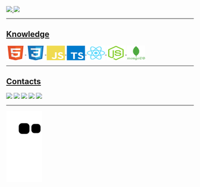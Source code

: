 <div id = "statistic" >
  <a href="https://github.com/MrWerton">
  <img height="150em" src="https://github-readme-stats.vercel.app/api?username=MrWerton&show_icons=true&include_all_commits=true&count_private=true&bg_color=0d1017&title_color=0613d1&icon_color=777&text_color=0613d1&border_color=03009c"/>
  <img height="150em" width:"50em" src="https://github-readme-stats.vercel.app/api/top-langs/?username=MrWerton&layout=compact&langs_count=7&bg_color=0d1017&title_color=0613d1&icon_color=777&text_color=0613d1&border_color=03009c"/>
</div><hr>
 <div id="Knowledge">
     <h2>Knowledge</h2>
     <img align="center" alt="Learned-HTML" height="40" width="50" 
           src="https://raw.githubusercontent.com/devicons/devicon/master/icons/html5/html5-original.svg">
     <img align="center" alt="Learned-CSS" height="40" width="50" alt="100%"  
           src="https://raw.githubusercontent.com/devicons/devicon/master/icons/css3/css3-original.svg">
     <img align="center" alt="Learned-Js" height="40" width="50" 
          src="https://raw.githubusercontent.com/devicons/devicon/master/icons/javascript/javascript-plain.svg">
    <img align="center" alt="Learning-Ts" height="40" width="50" 
               src="https://raw.githubusercontent.com/devicons/devicon/master/icons/typescript/typescript-plain.svg">
          <img align="center" alt="Learning-React" height="40" width="50" 
           src="https://raw.githubusercontent.com/devicons/devicon/master/icons/react/react-original.svg">
          <img align="center" alt="Learning-node" height="40" width="50" alt="100%"
                src="https://github.com/devicons/devicon/blob/9f4f5cdb393299a81125eb5127929ea7bfe42889/icons/nodejs/nodejs-plain.svg">
         <img align="center" alt="Learning-MongoDb" height="40" width="50" alt="100%"
                src="https://github.com/devicons/devicon/blob/9f4f5cdb393299a81125eb5127929ea7bfe42889/icons/mongodb/mongodb-plain-wordmark.svg">
  </div><hr>
  
 
<div id="contacts"> 
  <h2>Contacts</h2>
  <a href="https://www.facebook.com/werton.pereira.16/" target="_blank"><img src="https://img.shields.io/badge/Facebook-1877F2?style=for-the-badge&logo=facebook&logoColor=white" target="_blank"></a>
 	<a href="https://twitter.com/MrWerton" target="_blank"><img src="https://img.shields.io/badge/Twitter-1DA1F2?style=for-the-badge&logo=twitter&logoColor=white" target="_blank"></a>
 <a href="https://discord.com/channels/@me" target="_blank"><img src="https://img.shields.io/badge/Discord-7289DA?style=for-the-badge&logo=discord&logoColor=white" target="_blank"></a> 
  <a href = "mailto:mr.werton@gmail.com"><img src="https://img.shields.io/badge/-Gmail-%23333?style=for-the-badge&logo=gmail&logoColor=white" target="_blank"></a>
  <a href="https://www.linkedin.com/in/werton-pereira-a95588215/" target="_blank"><img src="https://img.shields.io/badge/-LinkedIn-%230077B5?style=for-the-badge&logo=linkedin&logoColor=white" target="_blank"></a> 
 
  <hr>
 
  ![Snake animation](https://github.com/rafaballerini/rafaballerini/blob/output/github-contribution-grid-snake.svg)
 
</div>
